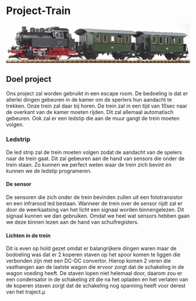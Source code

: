 # Project-Train 
![image](img/fototrein.jpg)
## Doel project
Ons project zal worden gebruikt in een escape room. 
De bedoeling is dat er allerlei dingen gebeuren in de kamer om de sperlers
hun aandacht te trekken. Onze trein zal daar bij horen.
De trein zal in een tijd van 10sec naar de overkant van de kamer 
moeten rijden. Dit zal allemaal automatisch gebeuren. 
Ook zal er een ledstip die aan de muur gangt de trein moeten volgen.

### Ledstrip
De led strip zal de trein moeten volgen zodat de aandacht
van de spelers naar de trein gaat. Dit zal gebeuren aan de hand van 
sensors die onder de trein staan. Zo kunnen we perfect weten waar de trein zich
bevint en kunnen we de ledstip programeren. 

#### De sensor 
De sensoren die zich onder de trein bevinden zullen uit een fototransistor en
een infrarood led bestaan. Wanneer de trein over de sensor rijdt zal
er door de weerkaatsing van het licht een signaal worden binnengelezen. Dit signaal
kunnen we dan gebruiken. Omdat we heel wat sensors hebben gaan we deze binnen 
lezen aan de hand van schuifregisters.


#### Lichten in de trein
Dit is even op hold gezet omdat er balangrijkere dingen waren maar de bodoeling was dat
er  2 koperen staven op het spoor komen te liggen die verbonden zijn met een DC-DC convertor.
Hierop komen 2 veren die vasthangen aan de laatste wagon die ervoor zorgt dat de schakeling in de 
wagon voeding heeft. De staven lopen niet helemaal door,  daarom zou er een condensator in de schakeling 
zit die na het opladen en het verlaten van de koperen staven zorgt dat de schakeling nog spanning heeft voor derest van het traject.µ



